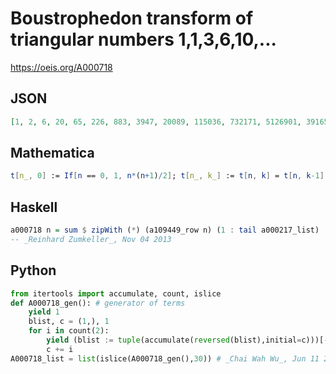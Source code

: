 # Boustrophedon transform of triangular numbers 1,1,3,6,10,\.\.\.
https://oeis.org/A000718
## JSON
```JSON
[1, 2, 6, 20, 65, 226, 883, 3947, 20089, 115036, 732171, 5126901, 39165917, 324138010, 2888934623, 27587288507, 281001801969, 3041152133848, 34849036364659, 421526126267265, 5367037330561365, 71752003756908550]
```
## Mathematica
```Mathematica
t[n_, 0] := If[n == 0, 1, n*(n+1)/2]; t[n_, k_] := t[n, k] = t[n, k-1] + t[n-1, n-k]; a[n_] := t[n, n]; Array[a, 30, 0] (* _Jean-François Alcover_, Feb 12 2016 *)
```
## Haskell
```Haskell
a000718 n = sum $ zipWith (*) (a109449_row n) (1 : tail a000217_list)
-- _Reinhard Zumkeller_, Nov 04 2013
```
## Python
```Python
from itertools import accumulate, count, islice
def A000718_gen(): # generator of terms
    yield 1
    blist, c = (1,), 1
    for i in count(2):
        yield (blist := tuple(accumulate(reversed(blist),initial=c)))[-1]
        c += i
A000718_list = list(islice(A000718_gen(),30)) # _Chai Wah Wu_, Jun 11 2022
```
